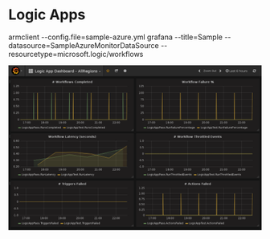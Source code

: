 # Logic Apps
armclient --config.file=sample-azure.yml grafana --title=Sample --datasource=SampleAzureMonitorDataSource --resourcetype=microsoft.logic/workflows

![Dashboard Image](dashboard.png)
